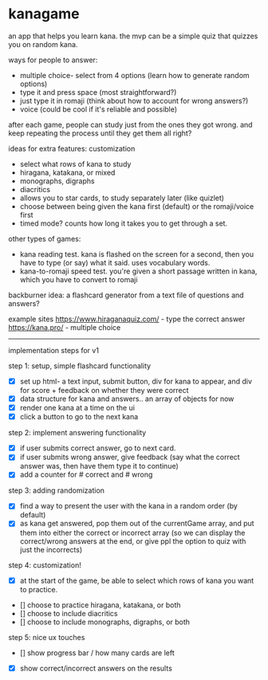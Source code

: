 # kanagame

an app that helps you learn kana.
the mvp can be a simple quiz that quizzes you on random kana.

ways for people to answer:

- multiple choice- select from 4 options (learn how to generate random options)
- type it and press space (most straightforward?)
- just type it in romaji (think about how to account for wrong answers?)
- voice (could be cool if it's reliable and possible)

after each game, people can study just from the ones they got wrong. and keep repeating the process until they get them all right?

ideas for extra features:
customization

- select what rows of kana to study
- hiragana, katakana, or mixed
- monographs, digraphs
- diacritics
- allows you to star cards, to study separately later (like quizlet)
- choose between being given the kana first (default) or the romaji/voice first
- timed mode? counts how long it takes you to get through a set.

other types of games:

- kana reading test. kana is flashed on the screen for a second, then you have to type (or say) what it said. uses vocabulary words.
- kana-to-romaji speed test. you're given a short passage written in kana, which you have to convert to romaji

backburner idea: a flashcard generator from a text file of questions and answers?

example sites
https://www.hiraganaquiz.com/ - type the correct answer
https://kana.pro/ - multiple choice

---

implementation steps for v1

step 1: setup, simple flashcard functionality

- [x] set up html- a text input, submit button, div for kana to appear, and div for score + feedback on whether they were correct
- [x] data structure for kana and answers.. an array of objects for now
- [x] render one kana at a time on the ui
- [x] click a button to go to the next kana

step 2: implement answering functionality

- [x] if user submits correct answer, go to next card.
- [x] if user submits wrong answer, give feedback (say what the correct answer was, then have them type it to continue)
- [x] add a counter for # correct and # wrong

step 3: adding randomization

- [x] find a way to present the user with the kana in a random order (by default)
- [x] as kana get answered, pop them out of the currentGame array, and put them into either the correct or incorrect array (so we can display the correct/wrong answers at the end, or give ppl the option to quiz with just the incorrects)

step 4: customization!

- [x] at the start of the game, be able to select which rows of kana you want to practice.
- [] choose to practice hiragana, katakana, or both
- [] choose to include diacritics
- [] choose to include monographs, digraphs, or both

step 5: nice ux touches

- [] show progress bar / how many cards are left
- [x] show correct/incorrect answers on the results
